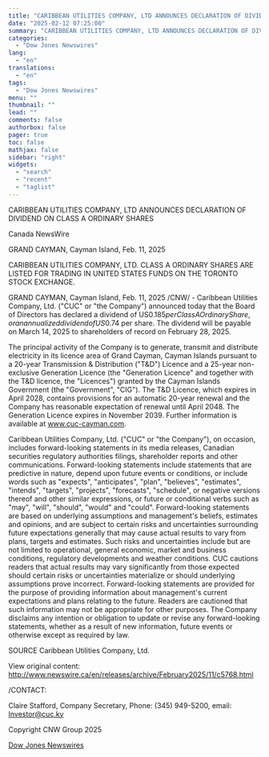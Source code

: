 ```yaml
---
title: "CARIBBEAN UTILITIES COMPANY, LTD ANNOUNCES DECLARATION OF DIVIDEND ON CLASS A ORDINARY SHARES"
date: "2025-02-12 07:25:00"
summary: "CARIBBEAN UTILITIES COMPANY, LTD ANNOUNCES DECLARATION OF DIVIDEND ON CLASS A ORDINARY SHARESCanada NewsWireGRAND CAYMAN, Cayman Island, Feb. 11, 2025CARIBBEAN UTILITIES COMPANY, LTD. CLASS A ORDINARY SHARES ARE LISTED FOR TRADING IN UNITED STATES FUNDS ON THE TORONTO STOCK EXCHANGE.GRAND CAYMAN, Cayman Island, Feb. 11, 2025 /CNW/ - Caribbean Utilities..."
categories:
  - "Dow Jones Newswires"
lang:
  - "en"
translations:
  - "en"
tags:
  - "Dow Jones Newswires"
menu: ""
thumbnail: ""
lead: ""
comments: false
authorbox: false
pager: true
toc: false
mathjax: false
sidebar: "right"
widgets:
  - "search"
  - "recent"
  - "taglist"
---
```


CARIBBEAN UTILITIES COMPANY, LTD ANNOUNCES DECLARATION OF DIVIDEND ON CLASS A ORDINARY SHARES

Canada NewsWire

GRAND CAYMAN, Cayman Island, Feb. 11, 2025

CARIBBEAN UTILITIES COMPANY, LTD. CLASS A ORDINARY SHARES ARE LISTED FOR TRADING IN UNITED STATES FUNDS ON THE TORONTO STOCK EXCHANGE.

GRAND CAYMAN, Cayman Island, Feb. 11, 2025 /CNW/ - Caribbean Utilities Company, Ltd. ("CUC" or "the Company") announced today that the Board of Directors has declared a dividend of US$0.185 per Class A Ordinary Share, or an annualized dividend of US$0.74 per share. The dividend will be payable on March 14, 2025 to shareholders of record on February 28, 2025.

The principal activity of the Company is to generate, transmit and distribute electricity in its licence area of Grand Cayman, Cayman Islands pursuant to a 20-year Transmission & Distribution ("T&D") Licence and a 25-year non-exclusive Generation Licence (the "Generation Licence" and together with the T&D licence, the "Licences") granted by the Cayman Islands Government (the "Government", "CIG"). The T&D Licence, which expires in April 2028, contains provisions for an automatic 20-year renewal and the Company has reasonable expectation of renewal until April 2048. The Generation Licence expires in November 2039. Further information is available at www.cuc-cayman.com.

Caribbean Utilities Company, Ltd. ("CUC" or "the Company"), on occasion, includes forward-looking statements in its media releases, Canadian securities regulatory authorities filings, shareholder reports and other communications. Forward-looking statements include statements that are predictive in nature, depend upon future events or conditions, or include words such as "expects", "anticipates", "plan", "believes", "estimates", "intends", "targets", "projects", "forecasts", "schedule", or negative versions thereof and other similar expressions, or future or conditional verbs such as "may", "will", "should", "would" and "could". Forward-looking statements are based on underlying assumptions and management's beliefs, estimates and opinions, and are subject to certain risks and uncertainties surrounding future expectations generally that may cause actual results to vary from plans, targets and estimates. Such risks and uncertainties include but are not limited to operational, general economic, market and business conditions, regulatory developments and weather conditions. CUC cautions readers that actual results may vary significantly from those expected should certain risks or uncertainties materialize or should underlying assumptions prove incorrect. Forward-looking statements are provided for the purpose of providing information about management's current expectations and plans relating to the future. Readers are cautioned that such information may not be appropriate for other purposes. The Company disclaims any intention or obligation to update or revise any forward-looking statements, whether as a result of new information, future events or otherwise except as required by law.

SOURCE Caribbean Utilities Company, Ltd.

View original content: http://www.newswire.ca/en/releases/archive/February2025/11/c5768.html

/CONTACT:

Claire Stafford, Company Secretary, Phone: (345) 949-5200, email: Investor@cuc.ky

Copyright CNW Group 2025

[Dow Jones Newswires](https://www.tradingview.com/news/DJN_DN20250211012830:0/)
